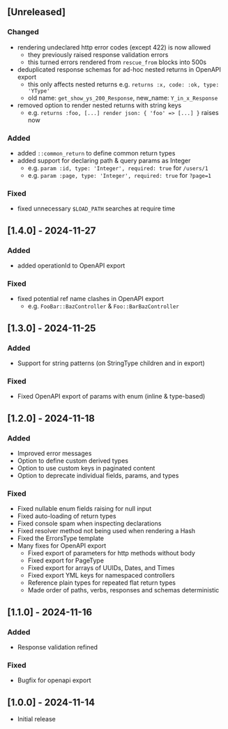 ## [Unreleased]

### Changed

- rendering undeclared http error codes (except 422) is now allowed
  - they previously raised response validation errors
  - this turned errors rendered from `rescue_from` blocks into 500s
- deduplicated response schemas for ad-hoc nested returns in OpenAPI export
  - this only affects nested returns e.g. `returns :x, code: :ok, type: 'YType'`
  - old name: `get_show_ys_200_Response`, new_name: `Y_in_x_Response`
- removed option to render nested returns with string keys
  - e.g. `returns :foo, [...] render json: { 'foo' => [...] }` raises now

### Added

- added `::common_return` to define common return types
- added support for declaring path & query params as Integer
  - e.g. `param :id, type: 'Integer', required: true` for `/users/1`
  - e.g. `param :page, type: 'Integer', required: true` for `?page=1`

### Fixed

- fixed unnecessary `$LOAD_PATH` searches at require time

## [1.4.0] - 2024-11-27

### Added

- added operationId to OpenAPI export

### Fixed

- fixed potential ref name clashes in OpenAPI export
  - e.g. `FooBar::BazController` & `Foo::BarBazController`

## [1.3.0] - 2024-11-25

### Added

- Support for string patterns (on StringType children and in export)

### Fixed

- Fixed OpenAPI export of params with enum (inline & type-based)

## [1.2.0] - 2024-11-18

### Added

- Improved error messages
- Option to define custom derived types
- Option to use custom keys in paginated content
- Option to deprecate individual fields, params, and types

### Fixed

- Fixed nullable enum fields raising for null input
- Fixed auto-loading of return types
- Fixed console spam when inspecting declarations
- Fixed resolver method not being used when rendering a Hash
- Fixed the ErrorsType template
- Many fixes for OpenAPI export
  - Fixed export of parameters for http methods without body
  - Fixed export for PageType
  - Fixed export for arrays of UUIDs, Dates, and Times
  - Fixed export YML keys for namespaced controllers
  - Reference plain types for repeated flat return types
  - Made order of paths, verbs, responses and schemas deterministic

## [1.1.0] - 2024-11-16

### Added

- Response validation refined

### Fixed

- Bugfix for openapi export

## [1.0.0] - 2024-11-14

- Initial release
